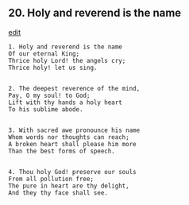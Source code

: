 
## 20.  Holy and reverend is the name
[edit](https://docs.google.com/document/d/1SpXolVwkvRz9xWH%2DX5YbrckeCf_mou3H/edit?mode=html)



    1. Holy and reverend is the name
    Of our eternal King;
    Thrice holy Lord! the angels cry;
    Thrice holy! let us sing.


    2. The deepest reverence of the mind,
    Pay, O my soul! to God;
    Lift with thy hands a holy heart
    To his sublime abode.


    3. With sacred awe pronounce his name
    Whom words nor thoughts can reach;
    A broken heart shall please him more
    Than the best forms of speech.


    4. Thou holy God! preserve our souls
    From all pollution free;
    The pure in heart are thy delight,
    And they thy face shall see.
